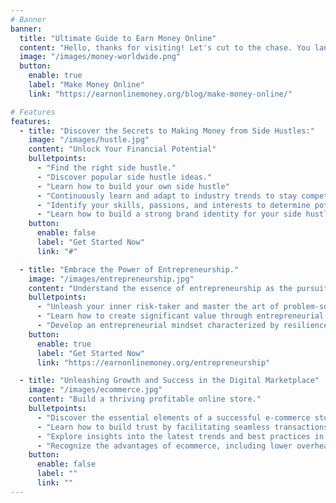 ```yaml
---
# Banner
banner:
  title: "Ultimate Guide to Earn Money Online"
  content: "Hello, thanks for visiting! Let's cut to the chase. You landed on this page because you're searching for ways to earn money online? Right, well your journey to earn money online starts here!"
  image: "/images/money-worldwide.png"
  button:
    enable: true
    label: "Make Money Online"
    link: "https://earnonlinemoney.org/blog/make-money-online/"

# Features
features:
  - title: "Discover the Secrets to Making Money from Side Hustles:"
    image: "/images/hustle.jpg"
    content: "Unlock Your Financial Potential"
    bulletpoints:
      - "Find the right side hustle."
      - "Discover popular side hustle ideas."
      - "Learn how to build your own side hustle"
      - "Continuously learn and adapt to industry trends to stay competitive in your side hustle."
      - "Identify your skills, passions, and interests to determine potential side hustle opportunities"
      - "Learn how to build a strong brand identity for your side hustle, including a professional online presence."
    button:
      enable: false
      label: "Get Started Now"
      link: "#"

  - title: "Embrace the Power of Entrepreneurship."
    image: "/images/entrepreneurship.jpg"
    content: "Understand the essence of entrepreneurship as the pursuit of creating, managing, and scaling a business venture:"
    bulletpoints:
      - "Unleash your inner risk-taker and master the art of problem-solving."
      - "Learn how to create significant value through entrepreneurial endeavors."
      - "Develop an entrepreneurial mindset characterized by resilience, risk-taking, and adaptability."
    button:
      enable: true
      label: "Get Started Now"
      link: "https://earnonlinemoney.org/entrepreneurship"

  - title: "Unleashing Growth and Success in the Digital Marketplace"
    image: "/images/ecommerce.jpg"
    content: "Build a thriving profitable online store."
    bulletpoints:
      - "Discover the essential elements of a successful e-commerce store."
      - "Learn how to build trust by facilitating seamless transactions."
      - "Explore insights into the latest trends and best practices in e-commerce."
      - "Recognize the advantages of ecommerce, including lower overhead costs, 24/7 accessibility, and the ability to scale and grow rapidly."
    button:
      enable: false
      label: ""
      link: ""
---
```

